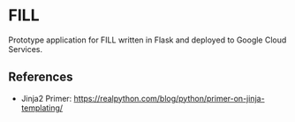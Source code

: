 # FILL 
Prototype application for FILL written in Flask and deployed to Google Cloud Services.

## References
* Jinja2 Primer: https://realpython.com/blog/python/primer-on-jinja-templating/